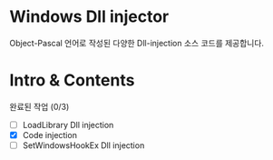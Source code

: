 # Windows Dll injector
Object-Pascal 언어로 작성된 다양한 Dll-injection 소스 코드를 제공합니다.

# Intro & Contents

완료된 작업 (0/3)
- [ ] LoadLibrary Dll injection
- [X] Code injection
- [ ] SetWindowsHookEx Dll injection
